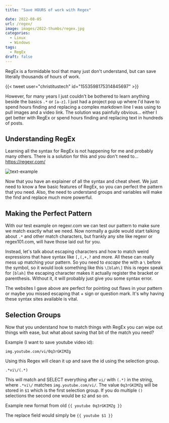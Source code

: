 ```yaml
---
title: "Save HOURS of work with Regex"

date: 2022-08-05
url: /regex/
image: images/2022-thumbs/regex.jpg
categories:
  - Linux
  - Windows
tags:
  - RegEx
draft: false
---
```

RegEx is a formidable tool that many just don't understand, but can save literally thousands of hours of work.
<!--more-->
{{< tweet user="christitustech" id="1553598175314845697" >}}

However, for many years I just couldn't be bothered to learn anything beside the basics `.*` or `[a-z]`. I just had a project pop up where I'd have to spend hours finding and replacing a complex markdown line I was using to pull images and a video link. The solution was painfully obvious... either I get better with RegEx or spend hours finding and replacing text in hundreds of posts.

## Understanding RegEx
Learning all the syntax for RegEx is not happening for me and probably many others. There is a solution for this and you don't need to... <https://regexr.com/>

![text-example](/images/2022/regex/text-example.png)

Now that you have an explainer of all the syntax and cheat sheet. We just need to know a few basic features of RegEx, so you can perfect the pattern that you need. Also, the need to understand groups and variables will make the find and replace much more powerful. 

## Making the Perfect Pattern
With our test example on regexr.com we can test our pattern to make sure we match exactly what we need. Now normally a guide would start talking about `.*` and other match characters, but frankly any site like regexr or regex101.com, will have those laid out for you. 

Instead, let's talk about escaping characters and how to match weird expressions that have syntax like `[,(,+,?` and more. All these can really mess up matching your pattern. So you need to *escape* the with a `\` before the symbol, so it would look something like this `\[blah\]` this is regex speak for `[blah]` the escaping character makes it actually register the bracket or parenthesis. Without it, it will probably just give you some syntax error. 

The websites I gave above are perfect for pointing out flaws in your pattern or maybe you missed escaping that + sign or question mark. It's why having these syntax sites available is vital. 

## Selection Groups
Now that you understand how to match things with RegEx you can wipe out things with ease, but what about saving that bit of the match you need? 

Example (I want to save youtube video id):

```
img.youtube.com/vi/0q3rGKIMZg
```

Using this Regex will clean it up and save the id using the selection group. 

```
.*vi\/(.*)
```

This will match and SELECT everything after `vi/`  with `(.*)` in the string, where `.*vi\/` matches `img.youtube.com/vi/`. The value `0q3rGKIMZg` will be stored in `$1` which is the first selection group. If you do multiple `()` selections the second one would be `$2` and so on.

Example new format from old `{{ youtube 0q3rGKIMZg }}`

The replace field would simply be `{{ youtube $1 }}`

